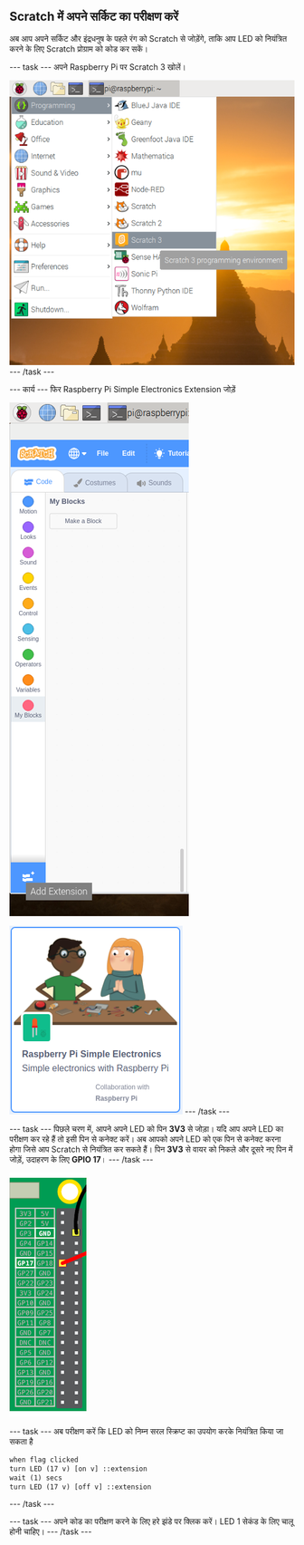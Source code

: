 ## Scratch में अपने सर्किट का परीक्षण करें

अब आप अपने सर्किट और इंद्रधनुष के पहले रंग को Scratch से जोड़ेंगे, ताकि आप LED को नियंत्रित करने के लिए Scratch प्रोग्राम को कोड कर सकें।

\--- task \--- अपने Raspberry Pi पर Scratch 3 खोलें।

![open-scratch](images/open-scratch.png) \--- /task \---

\--- कार्य \--- फिर Raspberry Pi Simple Electronics Extension जोड़ें

![add-extension](images/add-extension.png)

![simple-electronics](images/simple-electronics.png) \--- /task \---

\--- task \--- पिछले चरण में, आपने अपने LED को पिन **3V3** से जोड़ा। यदि आप अपने LED का परीक्षण कर रहे हैं तो इसी पिन से कनेक्ट करें। अब आपको अपने LED को एक पिन से कनेक्ट करना होगा जिसे आप Scratch से नियंत्रित कर सकते हैं। पिन **3V3** से वायर को निकले और दूसरे नए पिन में जोड़ें, उदाहरण के लिए **GPIO 17**। \--- /task \---

![Move Pin](images/movepin.png)

\--- task \--- अब परीक्षण करें कि LED को निम्न सरल स्क्रिप्ट का उपयोग करके नियंत्रित किया जा सकता है

```blocks3
when flag clicked
turn LED (17 v) [on v] ::extension
wait (1) secs
turn LED (17 v) [off v] ::extension
```

\--- /task \---

\--- task \--- अपने कोड का परीक्षण करने के लिए हरे झंडे पर क्लिक करें। LED 1 सेकंड के लिए चालू होनी चाहिए। \--- /task \---
